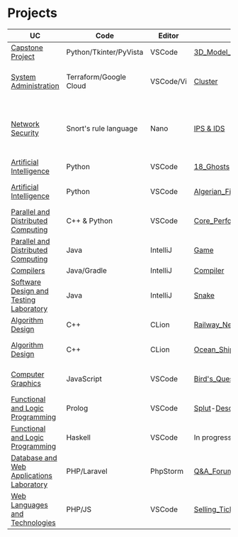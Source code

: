 # Projects
| UC   | Code      | Editor    | Title            | Description                                  |
|------|-----------|-----------|------------------|----------------------------------------------|
| [Capstone Project](https://sigarra.up.pt/feup/en/UCURR_GERAL.FICHA_UC_VIEW?pv_ocorrencia_id=484443)| Python/Tkinter/PyVista  | VSCode   |[3D_Model_to_Immersive_Model](https://github.com/Rui-Pedro-Borges-Silva/projects/tree/main/course_projects/3D_Model_to_Immersive_Model)|
| [System Administration](https://sigarra.up.pt/fcup/en/ucurr_geral.ficha_uc_view?pv_ocorrencia_id=528117)   | Terraform/Google Cloud       | VSCode/Vi     | [Cluster](https://github.com/Rui-Pedro-Borges-Silva/projects/tree/main/course_projects/Ceph_Cluster)  | Ceph Cluster all configured in terraform                      |
|  [Network Security](https://sigarra.up.pt/fcup/en/UCURR_GERAL.FICHA_UC_VIEW?pv_ocorrencia_id=527970)  |  Snort's rule language    | Nano   |   [IPS & IDS](https://github.com/Rui-Pedro-Borges-Silva/projects/tree/main/course_projects/Network_Secutiry)   |   Proposing advanced IPS upgrades, countering unknowns   |
| [Artificial Intelligence](https://sigarra.up.pt/feup/en/ucurr_geral.ficha_uc_view?pv_ocorrencia_id=501691) | Python      | VSCode  | [18_Ghosts](https://github.com/Rui-Pedro-Borges-Silva/projects/tree/main/course_projects/18_Ghosts)-[Description](https://boardgamegeek.com/boardgame/70116/18-ghosts)           | Classic game                                 |
| [Artificial Intelligence](https://sigarra.up.pt/feup/en/ucurr_geral.ficha_uc_view?pv_ocorrencia_id=501691) | Python      | VSCode  | [Algerian_Fires](https://github.com/Rui-Pedro-Borges-Silva/projects/tree/main/course_projects/AlgerianFires)           | Utilizing weather to predict fire                                  |
| [Parallel and Distributed Computing](https://sigarra.up.pt/feup/en/ucurr_geral.ficha_uc_view?pv_ocorrencia_id=501690) | C++ & Python      | VSCode  | [Core_Performance](https://github.com/Rui-Pedro-Borges-Silva/projects/tree/main/course_projects/Core_performance)           | Performance evaluation of a single core                                 |
| [Parallel and Distributed Computing](https://sigarra.up.pt/feup/en/ucurr_geral.ficha_uc_view?pv_ocorrencia_id=501690) | Java      | IntelliJ  | [Game](https://github.com/Rui-Pedro-Borges-Silva/projects/tree/main/course_projects/Game_server)           | Game with server and clients                                 |
| [Compilers](https://sigarra.up.pt/feup/en/UCURR_GERAL.FICHA_UC_VIEW?pv_ocorrencia_id=501688) | Java/Gradle      | IntelliJ  | [Compiler](https://github.com/Rui-Pedro-Borges-Silva/projects/tree/main/course_projects/compiler)           | Compiler                                 |
| [Software Design and Testing Laboratory](https://sigarra.up.pt/feup/en/ucurr_geral.ficha_uc_view?pv_ocorrencia_id=501676) | Java      | IntelliJ  | [Snake](https://github.com/Rui-Pedro-Borges-Silva/projects/tree/main/course_projects/Improved_Snake)           | Classic game                                 |
| [Algorithm Design](https://sigarra.up.pt/feup/en/ucurr_geral.ficha_uc_view?pv_ocorrencia_id=501678)   | C++       | CLion     | [Railway_Network](https://github.com/Rui-Pedro-Borges-Silva/projects/tree/main/course_projects/Railway_Network)  | Using greedy algorithms                      |
| [Algorithm Design](https://sigarra.up.pt/feup/en/ucurr_geral.ficha_uc_view?pv_ocorrencia_id=501678)   | C++       | CLion     | [Ocean_Shipping](https://github.com/Rui-Pedro-Borges-Silva/projects/tree/main/course_projects/Ocean_Shipping)   | Using dynamic programming                    |
| [Computer Graphics](https://sigarra.up.pt/feup/en/ucurr_geral.ficha_uc_view?pv_ocorrencia_id=501689)   | JavaScript| VSCode    | [Bird's_Quest](https://github.com/Rui-Pedro-Borges-Silva/projects/tree/main/course_projects/Birds_Quest)     | Using WebCGF library                         |
| [Functional and Logic Programming](https://sigarra.up.pt/feup/en/ucurr_geral.ficha_uc_view?pv_ocorrencia_id=520329)  | Prolog    | VSCode    | [Splut](https://github.com/Rui-Pedro-Borges-Silva/projects/tree/main/course_projects/Splut)-[Description](https://www.iggamecenter.com/en/rules/splut)       | Using logic programming                      |
| [Functional and Logic Programming](https://sigarra.up.pt/feup/en/ucurr_geral.ficha_uc_view?pv_ocorrencia_id=520329)  | Haskell   | VSCode    | In progress      | Using functional programming                 |
| [Database and Web Applications Laboratory](https://sigarra.up.pt/feup/en/ucurr_geral.ficha_uc_view?pv_ocorrencia_id=520328) | PHP/Laravel   | PhpStorm  | [Q&A_Forum](https://github.com/Rui-Pedro-Borges-Silva/projects/tree/main/course_projects/Forum)      | Collaborative Q&A website using MVC                    |
| [Web Languages and Technologies](https://sigarra.up.pt/feup/en/ucurr_geral.ficha_uc_view?pv_ocorrencia_id=520324) | PHP/JS   | VSCode  | [Selling_Tickets](https://github.com/Rui-Pedro-Borges-Silva/projects/tree/main/course_projects/Ticket_Website)      | Website tickets                    |
